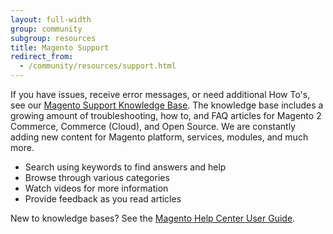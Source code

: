 ```yaml
---
layout: full-width
group: community
subgroup: resources
title: Magento Support
redirect_from:
  - /community/resources/support.html
---
```


If you have issues, receive error messages, or need additional How To's, see our [Magento Support Knowledge Base](https://support.magento.com). The knowledge base includes a growing amount of troubleshooting, how to, and FAQ articles for Magento 2 Commerce, Commerce (Cloud), and Open Source. We are constantly adding new content for Magento platform, services, modules, and much more.

*  Search using keywords to find answers and help
*  Browse through various categories
*  Watch videos for more information
*  Provide feedback as you read articles

New to knowledge bases? See the [Magento Help Center User Guide](https://support.magento.com/hc/en-us/articles/360000913794).
